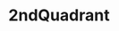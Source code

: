 ---
facebook: http://facebook.com/2ndQuadrant
googleplus: https://plus.google.com/+2ndQuadrantPostgreSQL
linkedin: http://linkedin.com/company/2ndquadrant
logohandle: 2ndquadrant
sort: 2ndquadrant
title: 2ndQuadrant
twitter: https://x.com/2ndQuad
website: https://www.2ndquadrant.com/en/
---